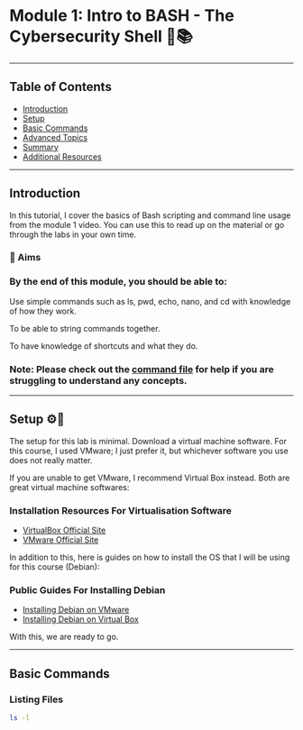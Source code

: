 # Module 1: Intro to BASH - The Cybersecurity Shell 🐚📚

---

## Table of Contents
- [Introduction](#introduction)
- [Setup](#setup)
- [Basic Commands](#basic-commands)
- [Advanced Topics](#advanced-topics)
- [Summary](#summary)
- [Additional Resources](#additional-resources)

---

## Introduction

In this tutorial, I cover the basics of Bash scripting and command line usage from the module 1 video. You can use this to read up on the material or go through the labs in your own time.

### 🎯 Aims
### By the end of this module, you should be able to:

Use simple commands such as ls, pwd, echo, nano, and cd with knowledge of how they work.

To be able to string commands together.

To have knowledge of shortcuts and what they do.

### Note: Please check out the [command file](commands.md) for help if you are struggling to understand any concepts.

---

## Setup ⚙️🔧

The setup for this lab is minimal. Download a virtual machine software. For this course, I used VMware; I just prefer it, but whichever software you use does not really matter.

If you are unable to get VMware, I recommend Virtual Box instead. Both are great virtual machine softwares:

### Installation Resources For Virtualisation Software

- [VirtualBox Official Site](https://www.virtualbox.org/wiki/Downloads)
- [VMware Official Site](https://www.vmware.com/products/workstation-player.html)

In addition to this, here is guides on how to install the OS that I will be using for this course (Debian):

### Public Guides For Installing Debian

- [Installing Debian on VMware](https://www.youtube.com/watch?v=eJHtr1QlDeo)
- [Installing Debian on Virtual Box](https://www.youtube.com/watch?v=GkIb-l1K2FQ)

With this, we are ready to go.

---

## Basic Commands

### Listing Files

```bash
ls -l
